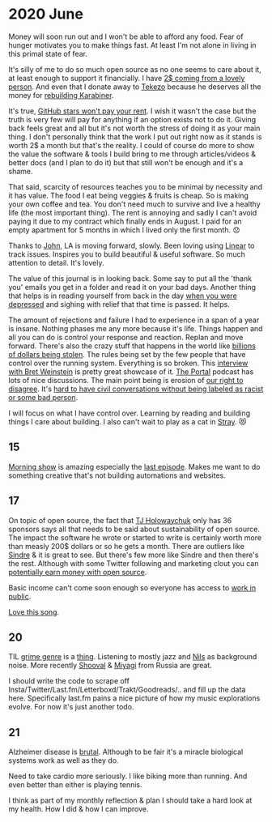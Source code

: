 # 2020 June

Money will soon run out and I won't be able to afford any food. Fear of hunger motivates you to make things fast. At least I'm not alone in living in this primal state of fear.

It's silly of me to do so much open source as no one seems to care about it, at least enough to support it financially. I have [2\$ coming from a lovely person](https://github.com/sponsors/nikitavoloboev). And even that I donate away to [Tekezo](https://github.com/tekezo) because he deserves all the money for [rebuilding Karabiner](https://github.com/pqrs-org/Karabiner-DriverKit-VirtualHIDDevice).

It's true, [GitHub stars won't pay your rent](https://medium.com/@kitze/github-stars-wont-pay-your-rent-8b348e12baed). I wish it wasn't the case but the truth is very few will pay for anything if an option exists not to do it. Giving back feels great and all but it's not worth the stress of doing it as your main thing. I don't personally think that the work I put out right now as it stands is worth 2\$ a month but that's the reality. I could of course do more to show the value the software & tools I build bring to me through articles/videos & better docs (and I plan to do it) but that still won't be enough and it's a shame.

That said, scarcity of resources teaches you to be minimal by necessity and it has value. The food I eat being veggies & fruits is cheap. So is making your own coffee and tea. You don't need much to survive and live a healthy life (the most important thing). The rent is annoying and sadly I can't avoid paying it due to my contract which finally ends in August. I paid for an empty apartment for 5 months in which I lived only the first month. 😞

Thanks to [John](https://github.com/jletey), LA is moving forward, slowly. Been loving using [Linear](https://linear.app/) to track issues. Inspires you to build beautiful & useful software. So much attention to detail. It's lovely.

The value of this journal is in looking back. Some say to put all the 'thank you' emails you get in a folder and read it on your bad days. Another thing that helps is in reading yourself from back in the day [when you were depressed](../2018/2018-april.md) and sighing with relief that that time is passed. It helps.

The amount of rejections and failure I had to experience in a span of a year is insane. Nothing phases me any more because it's life. Things happen and all you can do is control your response and reaction. Replan and move forward. There's also the crazy stuff that happens in the world like [billions of dollars being stolen](https://www.reddit.com/r/politics/comments/h16knm/speaking_of_looting_trump_admin_refuses_to/). The rules being set by the few people that have control over the running system. Everything is so broken. This [interview with Bret Weinstein](https://overcast.fm/+setAHw) is pretty great showcase of it. [The Portal](https://overcast.fm/itunes1469999563/the-portal) podcast has lots of nice discussions. The main point being is erosion of [our right to disagree](https://wincent.com/blog/on-the-right-to-disagree). It's [hard to have civil conversations without being labeled as racist or some bad person](https://overcast.fm/+KhqFMR3J4).

I will focus on what I have control over. Learning by reading and building things I care about building. I also can't wait to play as a cat in [Stray](https://www.youtube.com/watch?v=u84hRUQlaio). 😻

## 15

[Morning show](https://trakt.tv/shows/the-morning-show) is amazing especially the [last episode](https://open.spotify.com/track/6McEOQxpbWsO4OU0PDfy7x?si=qQ5XPPHPRnC-cWXyCTAnVg). Makes me want to do something creative that's not building automations and websites.

## 17

On topic of open source, the fact that [TJ Holowaychuk](https://github.com/sponsors/tj) only has 36 sponsors says all that needs to be said about sustainability of open source. The impact the software he wrote or started to write is certainly worth more than measly 200\$ dollars or so he gets a month. There are outliers like [Sindre](https://github.com/sponsors/sindresorhus) & it is great to see. But there's few more like Sindre and then there's the rest. Although with some Twitter following and marketing clout you can [potentially earn money with open source](https://calebporzio.com/i-just-hit-dollar-100000yr-on-github-sponsors-heres-how-i-did-it).

Basic income can't come soon enough so everyone has access to [work in public](https://nayafia.substack.com/p/22-working-in-public).

[Love this song](https://open.spotify.com/track/3XkXJNMHJB0UiKiVz83yD7?si=PtHhOOmMQn6eM5hwGg8XkQ).

## 20

TIL [grime genre](https://news.ycombinator.com/item?id=23580051) is a [thing](https://www.youtube.com/watch?v=EbZiQ0bKFS0). Listening to mostly jazz and [Nils](https://open.spotify.com/artist/5gqhueRUZEa7VDnQt4HODp?si=3qoLWAkDQJ6XjKuvnZjS0g) as background noise. More recently [Shooval](https://www.youtube.com/watch?v=2My09S8hvZo) & [Miyagi](https://www.youtube.com/watch?v=_Wn1qWfEovM) from Russia are great.

I should write the code to scrape off Insta/Twitter/Last.fm/Letterboxd/Trakt/Goodreads/.. and fill up the data here. Specifically last.fm pains a nice picture of how my music explorations evolve. For now it's just another todo.

## 21

Alzheimer disease is [brutal](https://www.youtube.com/watch?v=nt8C-P8Fc4g). Although to be fair it's a miracle biological systems work as well as they do.

Need to take cardio more seriously. I like biking more than running. And even better than either is playing tennis.

I think as part of my monthly reflection & plan I should take a hard look at my health. How I did & how I can improve.
